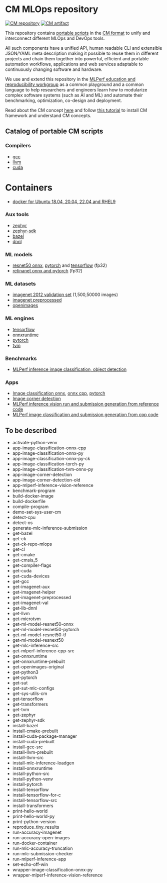 # CM MLOps repository 

[![CM repository](https://img.shields.io/badge/Collective%20Mind-compatible-blue)](https://github.com/mlcommons/ck/tree/master/cm)
[![CM artifact](https://img.shields.io/badge/Artifact-automated%20and%20reusable-blue)](https://github.com/mlcommons/ck/tree/master/cm)

This repository contains [portable scripts](https://github.com/mlcommons/ck/tree/master/cm-mlops/script) 
in the [CM format](https://github.com/mlcommons/ck) to unify and interconnect 
different MLOps and DevOps tools.

All such components have a unified API, human readable CLI and extensible JSON/YAML meta description
making it possible to reuse them in different projects and chain them together 
into powerful, efficient and portable automation workflows, applications and web services
adaptable to continuously changing software and hardware.

We use and extend this repository in the [MLPerf education and reproducibility workgroup](../docs/mlperf-education-workgroup.md) 
as a common playground and a common language to help researchers and engineers
learn how to modularize complex software systems (such as AI and ML) 
and automate their benchmarking, optimization, co-design and deployment.

Read about the CM concept [here](https://github.com/mlcommons/ck) 
and follow [this tutorial](../cm/docs/tutorial-scripts.md) 
to install CM framework and understand CM concepts.

## Catalog of portable CM scripts

### Compilers
* [gcc](script/get-gcc)
* [llvm](script/get-llvm)
* [cuda](script/get-cuda)
# Containers
* [docker for Ubuntu 18.04, 20.04, 22.04 and RHEL9](script/build-dockerfile/dockerfiles)
### Aux tools
* [zephyr](script/get-zephyr)
* [zephyr-sdk](script/get-zephyr-sdk)
* [bazel](script/get-bazel)
* [dnnl](script/get-lib-dnnl)
### ML models
* [resnet50 onnx](script/get-ml-model-resnet50-onnx), [pytorch](script/get-ml-model-resnet50-pytorch) and [tensorflow](script/get-ml-model-resnet50-tf) (fp32)
* [retinanet onnx and pytorch](script/get-ml-model-retinanet) (fp32)
### ML datasets
* [imagenet 2012 validation set](https://github.com/mlcommons/ck/tree/master/cm-mlops/script/get-imagenet-val) (1,500,50000 images)
* [imagenet preprocessed](https://github.com/mlcommons/ck/tree/master/cm-mlops/script/get-imagenet-preprocessed)
* [openimages](https://github.com/mlcommons/ck/tree/master/cm-mlops/script/get-openimages-original)
### ML engines
* [tensorflow](script/get-tensorflow)
* [onnxruntime](script/get-onnxruntime)
* [pytorch](script/get-pytorch)
* [tvm](script/get-tvm)
### Benchmarks
* [MLPerf inference image classification, object detection](script/app-mlperf-inference-vision-reference)
### Apps
* [Image classification onnx](script/app-image-classification-onnx-py), [onnx cpp](script/app-image-classification-onnx-cpp), [pytorch](script/app-image-classification-torch-py)
* [Image corner detection]()
* [MLPerf inference vision run and submission generation from reference code](script/generate-mlc-inference-submission)
* [MLPerf image classification and submission generation from cpp code](script/app-mlperf-inference-cpp)

## To be described

* activate-python-venv
* app-image-classification-onnx-cpp
* app-image-classification-onnx-py
* app-image-classification-onnx-py-ck
* app-image-classification-torch-py
* app-image-classification-tvm-onnx-py
* app-image-corner-detection
* app-image-corner-detection-old
* app-mlperf-inference-vision-reference
* benchmark-program
* build-docker-image
* build-dockerfile
* compile-program
* demo-set-sys-user-cm
* detect-cpu
* detect-os
* generate-mlc-inference-submission
* get-bazel
* get-ck
* get-ck-repo-mlops
* get-cl
* get-cmake
* get-cmsis_5
* get-compiler-flags
* get-cuda
* get-cuda-devices
* get-gcc
* get-imagenet-aux
* get-imagenet-helper
* get-imagenet-preprocessed
* get-imagenet-val
* get-lib-dnnl
* get-llvm
* get-microtvm
* get-ml-model-resnet50-onnx
* get-ml-model-resnet50-pytorch
* get-ml-model-resnet50-tf
* get-ml-model-resnext50
* get-mlc-inference-src
* get-mlperf-inference-cpp-src
* get-onnxruntime
* get-onnxruntime-prebuilt
* get-openimages-original
* get-python3
* get-pytorch
* get-sut
* get-sut-mlc-configs
* get-sys-utils-cm
* get-tensorflow
* get-transformers
* get-tvm
* get-zephyr
* get-zephyr-sdk
* install-bazel
* install-cmake-prebuilt
* install-cuda-package-manager
* install-cuda-prebuilt
* install-gcc-src
* install-llvm-prebuilt
* install-llvm-src
* install-mlc-inference-loadgen
* install-onnxruntime
* install-python-src
* install-python-venv
* install-pytorch
* install-tensorflow
* install-tensorflow-for-c
* install-tensorflow-src
* install-transformers
* print-hello-world
* print-hello-world-py
* print-python-version
* reproduce_tiny_results
* run-accuracy-imagenet
* run-accuracy-open-images
* run-docker-container
* run-mlc-accuracy-truncation
* run-mlc-submission-checker
* run-mlperf-inference-app
* set-echo-off-win
* wrapper-image-classification-onnx-py
* wrapper-mlperf-inference-vision-reference
